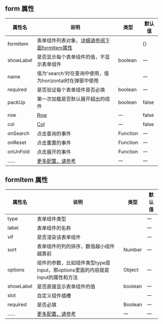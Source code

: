 

<script setup>
    const arr  = ['input' ,
                'select' ,
                'textarea' ,
                'input-number' ,
                'input-autocomplete'
                , 'switch'
                , 'datetime'
                , 'date'
                , 'week'
                , 'month'
                , 'year'
                , 'datetimerange'
                , 'daterange'
                , 'monthrange'
                , 'custom' , 'radio' , 'tree-select' , 'radio-button'
                , 'rate'
                , 'checkbox'
                , 'cascader'].join(' | ')
    const colLayout = "{ xl: 'number', lg: 'number', md: 'number', sm: 'number', xs: 'number' }"
</script>


## form 属性
| 属性名    | 说明                                                           | 类型                                                                        | 默认值 |
| --------- | -------------------------------------------------------------- | --------------------------------------------------------------------------- | ------ |
| formItem  | 表单组件列表对象，[详细请参阅下面formItem属性](#formitem-属性) | <dinert-api-typing type="object" details="{[key: string]: FormItemProps}"/> | \{\}   |
| showLabel | 是否显示每个表单组件的值，不显示表单组件                       | boolean                                                                     | 一     |
| name      | 值为'search'时在查询中使用，值为horizontal时在弹窗中使用       | <dinert-api-typing type="enmu" details="'search' \| 'horizontal'"/>         | 一     |
| required  | 是否验证每个表单组件是否必填                                   | boolean                                                                     | 一     |
| packUp    | 第一次加载是否默认展开超出的组件                               | boolean                                                                     | false  |
| row       | [Row](https://ant-design.antgroup.com/components/grid-cn#row)  | 一                                                                          | false  |
| col       | [Col](https://ant-design.antgroup.com/components/grid-cn#col)  | 一                                                                          | false  |
| onSearch  | 点击查询的事件                                                 | Function                                                                    | 一     |
| onReset   | 点击重置的事件                                                 | Function                                                                    | 一     |
| onUnFold  | 点击展开的事件                                                 | Function                                                                    | 一     |
| ......    | [更多配置，请参考](https://ant.design/components/form-cn#form) | 一                                                                          | 一     |

## formItem 属性
| 属性名    | 说明                                                                          | 类型                                                                              | 默认值 |
| --------- | ----------------------------------------------------------------------------- | --------------------------------------------------------------------------------- | ------ |
| type      | 表单组件类型                                                                  | <dinert-api-typing type="enmu" :details="arr"/>                                   | 一     |
| label     | 表单组件的名称                                                                | <dinert-api-typing type="enmu" details="'string' \| (formItem) => any"/>          | 一     |
| vif       | 是否渲染该表单组件                                                            | <dinert-api-typing type="enmu" details="boolean' \| (initialValues) => boolean"/> | 一     |
| sort      | 表单组件的列的排序，数值越小组件越靠前                                        | Number                                                                            | 一     |
| options   | 组件的参数，比如组件类型type是input，那options里面的内容就是Input的属性和方法 | Object                                                                            | 一     |
| showLabel | 是否直接显示表单组件的值                                                      | boolean                                                                           | 一     |
| slot      | 自定义组件插槽                                                                | <dinert-api-typing type="enmu" details="'string' \| (formItem) => any"/>          | 一     |
| required  | 是否必填                                                                      | Boolean                                                                           | 一     |
| ......    | [更多配置，请参考](https://ant.design/components/form-cn#formitem)            | 一                                                                                | 一     |
